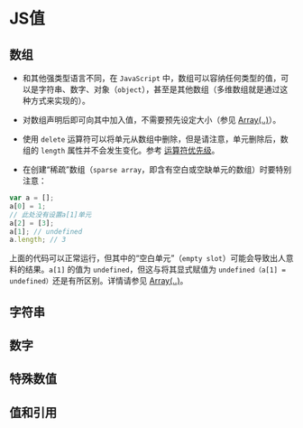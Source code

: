 # JS值

## 数组

* 和其他强类型语言不同，在 `JavaScript` 中，数组可以容纳任何类型的值，可以是字符串、数字、对象（`object`），甚至是其他数组（多维数组就是通过这种方式来实现的）。

* 对数组声明后即可向其中加入值，不需要预先设定大小（参见 [Array(..)](./js-原生函数.md#Array(..))）。
* 使用 `delete` 运算符可以将单元从数组中删除，但是请注意，单元删除后，数组的 `length` 属性并不会发生变化。参考 [运算符优先级](./js-运算优先级.md)。
* 在创建“稀疏”数组（`sparse array`，即含有空白或空缺单元的数组）时要特别注意：
```javascript
var a = [];
a[0] = 1;
// 此处没有设置a[1]单元
a[2] = [3];
a[1]; // undefined
a.length; // 3
```
上面的代码可以正常运行，但其中的“空白单元”（`empty slot`）可能会导致出人意料的结果。`a[1]` 的值为 `undefined`，但这与将其显式赋值为 `undefined（a[1] = undefined）`还是有所区别。详情请参见 [Array(..)](./js-原生函数.md#Array(..))。

## 字符串
## 数字
## 特殊数值
## 值和引用